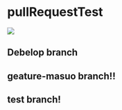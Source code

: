 # pullRequestTest


![](https://img.shields.io/badge/version-1.0.0-990000.svg)

## Debelop branch

## geature-masuo branch!!

## test branch!
